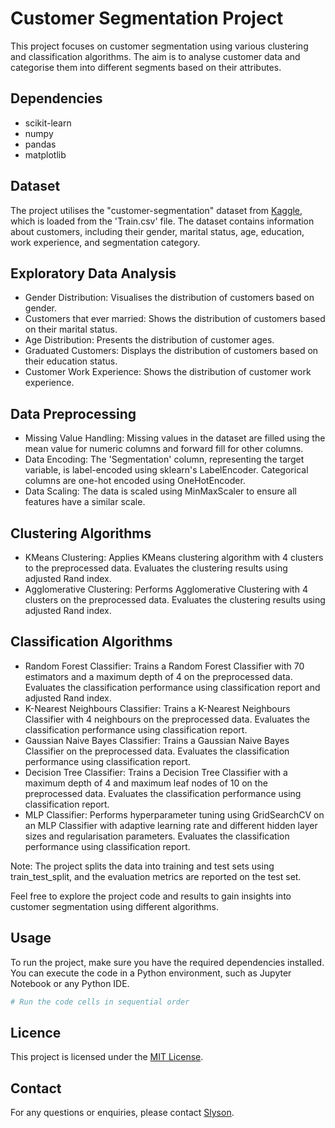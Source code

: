 # Customer Segmentation Project

This project focuses on customer segmentation using various clustering and classification algorithms. The aim is to analyse customer data and categorise them into different segments based on their attributes.

## Dependencies

- scikit-learn
- numpy
- pandas
- matplotlib

## Dataset

The project utilises the "customer-segmentation" dataset from <a href="https://www.kaggle.com/datasets/kaushiksuresh147/customer-segmentation">Kaggle</a>, which is loaded from the 'Train.csv' file. The dataset contains information about customers, including their gender, marital status, age, education, work experience, and segmentation category.

## Exploratory Data Analysis

- Gender Distribution: Visualises the distribution of customers based on gender.
- Customers that ever married: Shows the distribution of customers based on their marital status.
- Age Distribution: Presents the distribution of customer ages.
- Graduated Customers: Displays the distribution of customers based on their education status.
- Customer Work Experience: Shows the distribution of customer work experience.

## Data Preprocessing

- Missing Value Handling: Missing values in the dataset are filled using the mean value for numeric columns and forward fill for other columns.
- Data Encoding: The 'Segmentation' column, representing the target variable, is label-encoded using sklearn's LabelEncoder. Categorical columns are one-hot encoded using OneHotEncoder.
- Data Scaling: The data is scaled using MinMaxScaler to ensure all features have a similar scale.

## Clustering Algorithms

- KMeans Clustering: Applies KMeans clustering algorithm with 4 clusters to the preprocessed data. Evaluates the clustering results using adjusted Rand index.
- Agglomerative Clustering: Performs Agglomerative Clustering with 4 clusters on the preprocessed data. Evaluates the clustering results using adjusted Rand index.

## Classification Algorithms

- Random Forest Classifier: Trains a Random Forest Classifier with 70 estimators and a maximum depth of 4 on the preprocessed data. Evaluates the classification performance using classification report and adjusted Rand index.
- K-Nearest Neighbours Classifier: Trains a K-Nearest Neighbours Classifier with 4 neighbours on the preprocessed data. Evaluates the classification performance using classification report.
- Gaussian Naive Bayes Classifier: Trains a Gaussian Naive Bayes Classifier on the preprocessed data. Evaluates the classification performance using classification report.
- Decision Tree Classifier: Trains a Decision Tree Classifier with a maximum depth of 4 and maximum leaf nodes of 10 on the preprocessed data. Evaluates the classification performance using classification report.
- MLP Classifier: Performs hyperparameter tuning using GridSearchCV on an MLP Classifier with adaptive learning rate and different hidden layer sizes and regularisation parameters. Evaluates the classification performance using classification report.

Note: The project splits the data into training and test sets using train_test_split, and the evaluation metrics are reported on the test set.

Feel free to explore the project code and results to gain insights into customer segmentation using different algorithms.

## Usage

To run the project, make sure you have the required dependencies installed. You can execute the code in a Python environment, such as Jupyter Notebook or any Python IDE.

```python
# Run the code cells in sequential order
```

## Licence

This project is licensed under the [MIT License](LICENSE).

## Contact

For any questions or enquiries, please contact [Slyson](mailto:slysonlegodi@gmail.com).
